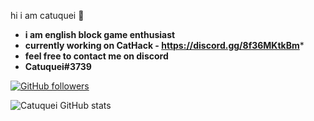 hi i am catuquei 👋
- **i am english block game enthusiast**
- **currently working on CatHack - https://discord.gg/8f36MKtkBm***
- **feel free to contact me on discord**
- **Catuquei#3739**

[![GitHub followers](https://img.shields.io/github/followers/Catuquei.svg?style=social&label=Followers)](https://github.com/Catuquei?tab=followers)

![Catuquei GitHub stats](https://github-readme-stats.vercel.app/api?username=Catuquei&show_icons=true&theme=radical)
